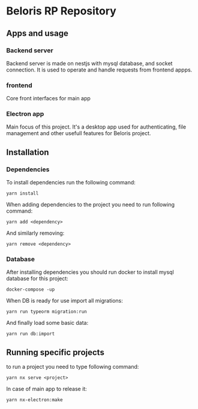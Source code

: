 # Beloris RP Repository

## Apps and usage

### Backend server

Backend server is made on nestjs with mysql database, and socket connection.
It is used to operate and handle requests from frontend appps.

### frontend

Core front interfaces for main app

### Electron app

Main focus of this project. It's a desktop app used for authenticating, file management and other usefull features for Beloris project.

## Installation

### Dependencies

To install dependencies run the following command:
```
yarn install
```

When adding dependencies to the project you need to run following command:
```
yarn add <dependency>
```

And similarly removing:
```
yarn remove <dependency>
```

### Database

After installing dependencies you should run docker to install mysql database for this project:
```
docker-compose -up
```

When DB is ready for use import all migrations:
```
yarn run typeorm migration:run
```

And finally load some basic data:
```
yarn run db:import
```

## Running specific projects

to run a project you need to type following command:
```
yarn nx serve <project>
```

In case of main app to release it:
```
yarn nx-electron:make
```